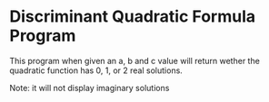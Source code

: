 # Discriminant Quadratic Formula Program

This program when given an a, b and c value will return wether the quadratic function has 0, 1, or 2 real solutions.

Note: it will not display imaginary solutions 